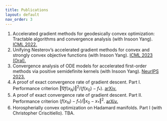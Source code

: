 ```yaml
---
title: Publications
layout: default
nav_order: 3
---
```


1. Accelerated gradient methods for geodesically convex optimization: Tractable algorithms and convergence analysis (with Insoon Yang). [ICML 2022.](https://proceedings.mlr.press/v162/kim22k/kim22k.pdf)
1. Unifying Nesterov’s accelerated gradient methods for convex and strongly convex objective functions (with Insoon Yang). [ICML 2023 (Oral).](https://proceedings.mlr.press/v202/kim23y/kim23y.pdf)
1. Convergence analysis of ODE models for accelerated first-order methods via positive semidefinite kernels (with Insoon Yang). [NeurIPS 2023.](https://proceedings.neurips.cc/paper_files/paper/2023/file/c70741145c2c4f1d0c2e91b98729a49a-Paper-Conference.pdf) 
1. A proof of exact convergence rate of gradient descent. Part I. Performance criterion $\Vert\nabla f(x_N)\Vert^2/(f(x_0)-f_*)$. [arXiv.](https://arxiv.org/pdf/2412.04435)
1. A proof of exact convergence rate of gradient descent. Part II. Performance criterion $(f(x_N)-f_* )/\Vert x_0-x_*\Vert^2$. [arXiv.](https://arxiv.org/pdf/2412.04427)
1. Horospherially convex optimization on Hadamard manifolds. Part I (with Christopher Criscitiello). TBA.

